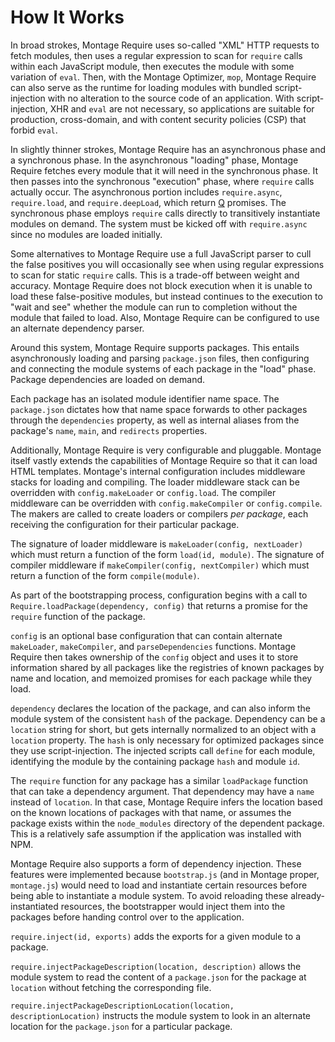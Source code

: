 How It Works
============

In broad strokes, Montage Require uses so-called "XML" HTTP requests to
fetch modules, then uses a regular expression to scan for `require`
calls within each JavaScript module, then executes the module with some
variation of `eval`.  Then, with the Montage Optimizer, `mop`, Montage
Require can also serve as the runtime for loading modules with bundled
script-injection with no alteration to the source code of an
application.  With script-injection, XHR and `eval` are not necessary,
so applications are suitable for production, cross-domain, and with
content security policies (CSP) that forbid `eval`.

In slightly thinner strokes, Montage Require has an asynchronous phase
and a synchronous phase.  In the asynchronous "loading" phase, Montage
Require fetches every module that it will need in the synchronous phase.
It then passes into the synchronous "execution" phase, where `require`
calls actually occur.  The asynchronous portion includes
`require.async`, `require.load`, and `require.deepLoad`, which return
[Q][] promises.  The synchronous phase employs `require` calls directly
to transitively instantiate modules on demand.  The system must be
kicked off with `require.async` since no modules are loaded initially.

[Q]: http://github.com/kriskowal/q

Some alternatives to Montage Require use a full JavaScript parser to
cull the false positives you will occasionally see when using regular
expressions to scan for static `require` calls.  This is a trade-off
between weight and accuracy.  Montage Require does not block execution
when it is unable to load these false-positive modules, but instead
continues to the execution to "wait and see" whether the module can run
to completion without the module that failed to load.  Also, Montage
Require can be configured to use an alternate dependency parser.

Around this system, Montage Require supports packages.  This entails
asynchronously loading and parsing `package.json` files, then
configuring and connecting the module systems of each package in the
"load" phase.  Package dependencies are loaded on demand.

Each package has an isolated module identifier name space.  The
`package.json` dictates how that name space forwards to other packages
through the `dependencies` property, as well as internal aliases from
the package's `name`, `main`, and `redirects` properties.

Additionally, Montage Require is very configurable and pluggable.
Montage itself vastly extends the capabilities of Montage Require so
that it can load HTML templates.  Montage's internal configuration
includes middleware stacks for loading and compiling.  The loader
middleware stack can be overridden with `config.makeLoader` or
`config.load`.  The compiler middleware can be overridden with
`config.makeCompiler` or `config.compile`.  The makers are called to
create loaders or compilers *per package*, each receiving the
configuration for their particular package.

The signature of loader middleware is `makeLoader(config, nextLoader)`
which must return a function of the form `load(id, module)`.  The
signature of compiler middleware if `makeCompiler(config, nextCompiler)`
which must return a function of the form `compile(module)`.

As part of the bootstrapping process, configuration begins with a call
to `Require.loadPackage(dependency, config)` that returns a promise for
the `require` function of the package.

`config` is an optional base configuration that can contain alternate
`makeLoader`, `makeCompiler`, and `parseDependencies` functions.
Montage Require then takes ownership of the `config` object and uses it
to store information shared by all packages like the registries of known
packages by name and location, and memoized promises for each package
while they load.

`dependency` declares the location of the package, and can also inform
the module system of the consistent `hash` of the package.  Dependency
can be a `location` string for short, but gets internally normalized to
an object with a `location` property.  The `hash` is only necessary for
optimized packages since they use script-injection.  The injected
scripts call `define` for each module, identifying the module by the
containing package `hash` and module `id`.

The `require` function for any package has a similar `loadPackage`
function that can take a dependency argument.  That dependency may have
a `name` instead of `location`.  In that case, Montage Require infers
the location based on the known locations of packages with that name, or
assumes the package exists within the `node_modules` directory of the
dependent package.  This is a relatively safe assumption if the
application was installed with NPM.

Montage Require also supports a form of dependency injection.  These
features were implemented because `bootstrap.js` (and in Montage proper,
`montage.js`) would need to load and instantiate certain resources
before being able to instantiate a module system.  To avoid reloading
these already-instantiated resources, the bootstrapper would inject them
into the packages before handing control over to the application.

`require.inject(id, exports)` adds the exports for a given module to a
package.

`require.injectPackageDescription(location, description)` allows the
module system to read the content of a `package.json` for the package at
`location` without fetching the corresponding file.

`require.injectPackageDescriptionLocation(location,
descriptionLocation)` instructs the module system to look in an
alternate location for the `package.json` for a particular package.
